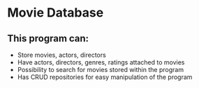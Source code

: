 ﻿# Movie Database
## This program can:

- Store movies, actors, directors
- Have actors, directors, genres, ratings attached to movies
- Possibility to search for movies stored within the program
- Has CRUD repositories for easy manipulation of the program
